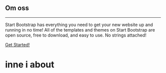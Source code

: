 <h2 class="section-heading">Om oss</h2>
<hr class="light">
<p>Start Bootstrap has everything you need to get your new website up and running in no time! All of the templates and themes on Start Bootstrap are open source, free to download, and easy to use. No strings attached!</p>
<a href="#services" class="page-scroll btn btn-default btn-xl sr-button">Get Started!</a>

# inne i about